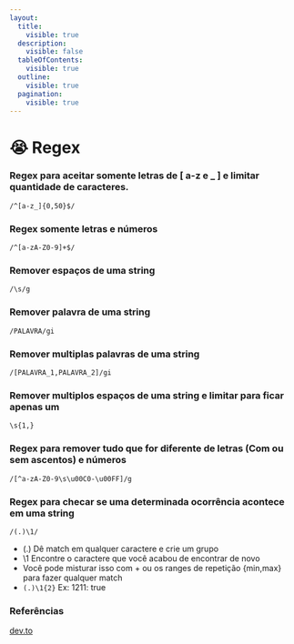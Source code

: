 ```yaml
---
layout:
  title:
    visible: true
  description:
    visible: false
  tableOfContents:
    visible: true
  outline:
    visible: true
  pagination:
    visible: true
---
```


# 😭 Regex

### Regex para aceitar somente letras de **\[ a-z e \_ ]** e limitar quantidade de caracteres.

```
/^[a-z_]{0,50}$/
```

### Regex somente letras e números

```
/^[a-zA-Z0-9]+$/
```

### Remover espaços de uma string

```
/\s/g
```

### Remover palavra de uma string

```
/PALAVRA/gi
```

### Remover multiplas palavras de uma string

```
/[PALAVRA_1,PALAVRA_2]/gi
```

### Remover multiplos espaços de uma string e limitar para ficar apenas um

```
\s{1,}
```

### Regex para remover tudo que for diferente de letras (Com ou sem ascentos) e números

```
/[^a-zA-Z0-9\s\u00C0-\u00FF]/g
```

### Regex para checar se uma determinada ocorrência acontece em uma string

```
/(.)\1/
```

* (.) Dê match em qualquer caractere e crie um grupo
* \1 Encontre o caractere que você acabou de encontrar de novo
* Você pode misturar isso com + ou os ranges de repetição {min,max} para fazer qualquer match
* `(.)\1{2}` Ex: 1211: true

### Referências

[dev.to](https://dev.to/ruppysuppy/the-regular-expression-regex-cheat-sheet-you-always-wanted-1c8h?utm\_campaign=Codecon%20Newsletter\&utm\_medium=email\&utm\_source=Revue%20newsletter)
